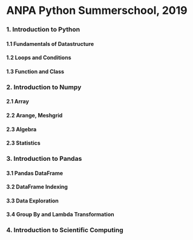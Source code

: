 # ANPA Python Summerschool, 2019


### 1. Introduction to Python
  #### 1.1 Fundamentals of Datastructure
  #### 1.2 Loops and Conditions
  #### 1.3 Function and Class

### 2. Introduction to Numpy	
  #### 2.1 Array
  #### 2.2 Arange, Meshgrid
  #### 2.3 Algebra
  #### 2.3 Statistics

### 3. Introduction to Pandas	
  #### 3.1 Pandas DataFrame
  #### 3.2 DataFrame Indexing
  #### 3.3 Data Exploration
  #### 3.4 Group By and Lambda Transformation

### 4. Introduction to Scientific Computing
  
